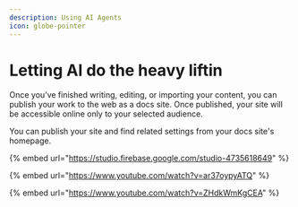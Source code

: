 ```yaml
---
description: Using AI Agents
icon: globe-pointer
---
```


# Letting AI do the heavy liftin

Once you’ve finished writing, editing, or importing your content, you can publish your work to the web as a docs site. Once published, your site will be accessible online only to your selected audience.

You can publish your site and find related settings from your docs site's homepage.

{% embed url="https://studio.firebase.google.com/studio-4735618649" %}

{% embed url="https://www.youtube.com/watch?v=ar37oypyATQ" %}

{% embed url="https://www.youtube.com/watch?v=ZHdkWmKgCEA" %}
